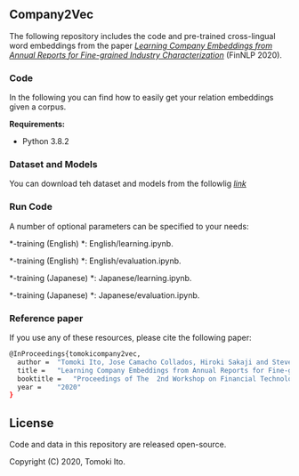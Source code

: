 ## Company2Vec

The following repository includes the code and pre-trained cross-lingual word embeddings from the paper *[Learning Company Embeddings from Annual Reports for Fine-grained Industry Characterization](https://sites.google.com/nlg.csie.ntu.edu.tw/finnlp2020/accepted-papers?authuser=0)*  (FinNLP 2020).



### Code

In the following you can find how to easily get your relation embeddings given a corpus.

**Requirements:**

- Python 3.8.2

### Dataset and Models

You can download teh dataset and models from the followlig *[link](https://drive.google.com/file/d/1wphfFWUi00UK_gzllQhq88gEL8thFXqn/view?usp=sharing)*

### Run Code

A number of optional parameters can be specified to your needs: 

*-training (English) *: English/learning.ipynb.

*-training (English) *: English/evaluation.ipynb.

*-training (Japanese) *: Japanese/learning.ipynb.

*-training (Japanese) *: Japanese/evaluation.ipynb.

### Reference paper

If you use any of these resources, please cite the following paper:
```bash
@InProceedings{tomokicompany2vec,
  author = 	"Tomoki Ito, Jose Camacho Collados, Hiroki Sakaji and Steven Schockaert",
  title = 	"Learning Company Embeddings from Annual Reports for Fine-grained Industry Characterization",
  booktitle = 	"Proceedings of The  2nd Workshop on Financial Technology and Natural Language Processing",
  year = 	"2020"
}

```

License
-------

Code and data in this repository are released open-source.

Copyright (C) 2020, Tomoki Ito.
